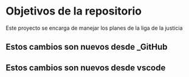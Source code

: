 # Objetivos de la repositorio

Este proyecto se encarga de manejar los planes de la liga de la justicia

## Estos cambios son nuevos desde _GitHub
## Estos cambios son nuevos desde vscode
